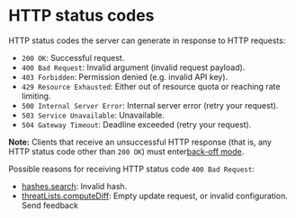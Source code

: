 # HTTP status codes

HTTP status codes the server can generate in response to HTTP requests:

- `200 OK`: Successful request.
- `400 Bad Request`: Invalid argument (invalid request payload).
- `403 Forbidden`: Permission denied (e.g. invalid API key).
- `429 Resource Exhausted`: Either out of resource quota or reaching rate limiting.
- `500 Internal Server Error`: Internal server error (retry your request).
- `503 Service Unavailable`: Unavailable.
- `504 Gateway Timeout`: Deadline exceeded (retry your request).

**Note:** Clients that receive an unsuccessful HTTP response (that is, any HTTP status code other than `200 OK`) must enter[back-off mode](https://cloud.google.com/web-risk/docs/request-frequency#back-off-mode).

Possible reasons for receiving HTTP status code `400 Bad Request`:

- [hashes.search](https://cloud.google.com/web-risk/docs/reference/rest/v1/hashes/search): Invalid hash.
- [threatLists.computeDiff](https://cloud.google.com/web-risk/docs/reference/rest/v1/threatLists/computeDiff): Empty update request, or invalid configuration.
  Send feedback
